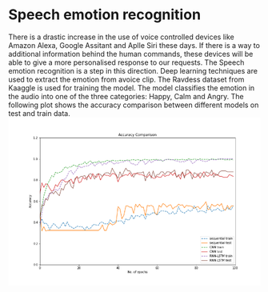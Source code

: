 # Speech emotion recognition
There is a drastic increase in the use of voice controlled devices like Amazon Alexa, Google Assitant and Aplle Siri these days. If there is a way to additional information behind the human commands, these devices will be able to give a more personalised response to our requests. The Speech emotion recognition is a step in this direction.
Deep learning techniques are used to extract the emotion from avoice clip. The Ravdess dataset from Kaaggle is used for training the model. The model classifies the emotion in the audio into one of the three categories: Happy, Calm and Angry.
The following plot shows the accuracy comparison between different models on test and train data.
![](./plots/model_comparison.png)
